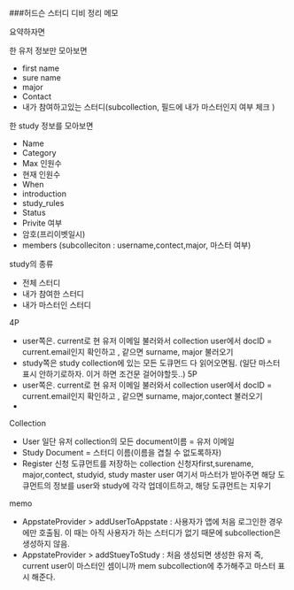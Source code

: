 ###허드슨 스터디 디비 정리 메모


요약하자면

한 유저 정보만 모아보면
- first name
- sure name
- major
- Contact
- 내가 참여하고있는 스터디(subcollection, 필드에 내가 마스터인지 여부 체크 )

한 study 정보를 모아보면
- Name 
- Category
- Max 인원수
- 현재 인원수
- When
- introduction
- study_rules
- Status
- Privite 여부
- 암호(프리이벳일시) 
- members (subcolleciton : username,contect,major, 마스터 여부)


study의 종류
- 전체 스터디
- 내가 참여한 스터디
- 내가 마스터인 스터디

4P 
- user쪽은. current로 현 유저 이메일 불러와서 collection user에서 docID = current.email인지 확인하고 , 같으면 surname, major 불러오기 
- study쪽은 study collection에 있는 모든 도큐먼드 다 읽어오면됨. (일단 마스터 표시 안하기로하자. 이거 하면 조건문 걸어야할듯..)
5P
- user쪽은. current로 현 유저 이메일 불러와서 collection user에서 docID = current.email인지 확인하고 , 같으면 surname, major,contect 불러오기
-  

Collection
- User
일단 유저 collection의 모든 document이름 = 유저 이메일
- Study
Document = 스터디 이름(이름을 겹칠 수 없도록하자)
- Register
신청 도큐먼트를 저장하는 collection 
신청자first,surename, major,contect, studyid, study master user
여기서 마스터가 받아주면 해당 도큐먼트의 정보를 user와 study에 각각 업데이트하고, 해당 도큐먼트는 지우기 

memo 
- AppstateProvider > addUserToAppstate : 사용자가 앱에 처음 로그인한 경우에만 호출됨. 이 때는 아직 사용자가 하는 스터디가 없기 때문에 subcollection은 생성하지 않음. 
- AppstateProvider > addStueyToStudy : 처음 생성되면 생성한 유저 즉, current user이 마스터인 셈이니까 mem subcollection에 추가해주고 마스터 표시 해준다.  
